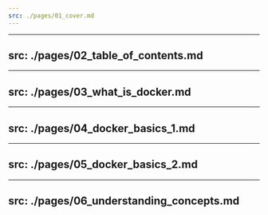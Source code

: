 ```yaml
---
src: ./pages/01_cover.md
---
```


---
src: ./pages/02_table_of_contents.md
---

---
src: ./pages/03_what_is_docker.md
---

---
src: ./pages/04_docker_basics_1.md
---

---
src: ./pages/05_docker_basics_2.md
---

---
src: ./pages/06_understanding_concepts.md
---
